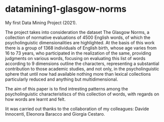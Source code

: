# datamining1-glasgow-norms
My first Data Mining Project (2021).

The project takes into consideration the dataset The Glasgow Norms, a collection of normative evaluations of 4500 English words, of which the psycholinguistic dimensionalities are highlighted. At the basis of this work there is a group of 1368 individuals of English birth, whose age varies from 16 to 73 years, who participated in the realization of the same, providing judgments on various words, focusing on evaluating this list of words according to 9 dimensions outline the characters, representing a substantial contribution to those academic studies, and not only, in the psycholinguistic sphere that until now had available nothing more than lexical collections particularly reduced and anything but multidimensional.

The aim of this paper is to find intresting patterns among the psycholinguistic characteristiscs of this collection of words, with regards on how words are learnt and felt.

Iit was carried out thanks to the collaboration of my colleagues: Davide Innocenti, Eleonora Baracco and Giorgia Cestaro.
